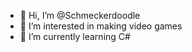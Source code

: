 - 👋 Hi, I’m @Schmeckerdoodle
- 👀 I’m interested in making video games
- 🌱 I’m currently learning C#
